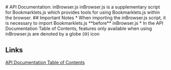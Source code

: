 <link rel="stylesheet" href="/APIDocs/main.css" type="text/css">
<!--Update Table of Contents when creating new pages in the API documentation.-->
# API Documentation: inBrowser.js
inBrowser.js is a supplementary script for Bookmarklets.js which provides tools for using Bookmarklets.js within the browser.  
## Important Notes
* When importing the inBrowser.js script, it is necessary to import Bookmarklets.js **before** inBrowser.js
* In the API Documentation Table of Contents, features only available when using inBrowser.js are denoted by a globe (&#127760;) icon

## Links
[API Documentation Table of Contents](tableOfContents)